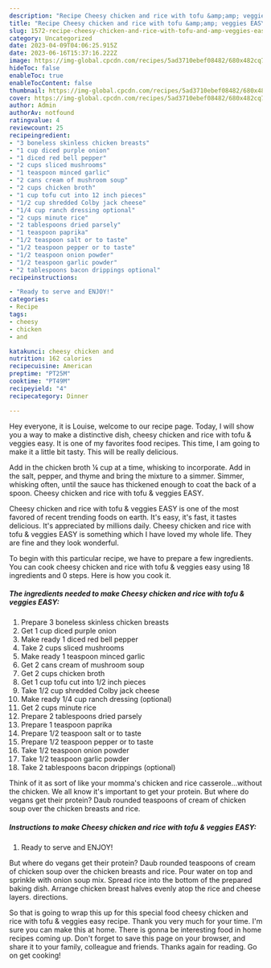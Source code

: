 ```yaml
---
description: "Recipe Cheesy chicken and rice with tofu &amp;amp; veggies EASY yang Delicious"
title: "Recipe Cheesy chicken and rice with tofu &amp;amp; veggies EASY yang Delicious"
slug: 1572-recipe-cheesy-chicken-and-rice-with-tofu-and-amp-veggies-easy-yang-delicious
category: Uncategorized
date: 2023-04-09T04:06:25.915Z
date: 2023-06-16T15:37:16.222Z
image: https://img-global.cpcdn.com/recipes/5ad3710ebef08482/680x482cq70/cheesy-chicken-and-rice-with-tofu-veggies-easy-recipe-main-photo.jpg
hideToc: false
enableToc: true
enableTocContent: false
thumbnail: https://img-global.cpcdn.com/recipes/5ad3710ebef08482/680x482cq70/cheesy-chicken-and-rice-with-tofu-veggies-easy-recipe-main-photo.jpg
cover: https://img-global.cpcdn.com/recipes/5ad3710ebef08482/680x482cq70/cheesy-chicken-and-rice-with-tofu-veggies-easy-recipe-main-photo.jpg
author: Admin
authorAv: notfound
ratingvalue: 4
reviewcount: 25
recipeingredient:
- "3 boneless skinless chicken breasts"
- "1 cup diced purple onion"
- "1 diced red bell pepper"
- "2 cups sliced mushrooms"
- "1 teaspoon minced garlic"
- "2 cans cream of mushroom soup"
- "2 cups chicken broth"
- "1 cup tofu cut into 12 inch pieces"
- "1/2 cup shredded Colby jack cheese"
- "1/4 cup ranch dressing optional"
- "2 cups minute rice"
- "2 tablespoons dried parsely"
- "1 teaspoon paprika"
- "1/2 teaspoon salt or to taste"
- "1/2 teaspoon pepper or to taste"
- "1/2 teaspoon onion powder"
- "1/2 teaspoon garlic powder"
- "2 tablespoons bacon drippings optional"
recipeinstructions:

- "Ready to serve and ENJOY!"
categories:
- Recipe
tags:
- cheesy
- chicken
- and

katakunci: cheesy chicken and 
nutrition: 162 calories
recipecuisine: American
preptime: "PT25M"
cooktime: "PT49M"
recipeyield: "4"
recipecategory: Dinner

---
```



Hey everyone, it is Louise, welcome to our recipe page. Today, I will show you a way to make a distinctive dish, cheesy chicken and rice with tofu &amp; veggies easy. It is one of my favorites food recipes. This time, I am going to make it a little bit tasty. This will be really delicious.

Add in the chicken broth ¼ cup at a time, whisking to incorporate. Add in the salt, pepper, and thyme and bring the mixture to a simmer. Simmer, whisking often, until the sauce has thickened enough to coat the back of a spoon. Cheesy chicken and rice with tofu &amp; veggies EASY.

Cheesy chicken and rice with tofu &amp; veggies EASY is one of the most favored of recent trending foods on earth. It's easy, it's fast, it tastes delicious. It's appreciated by millions daily. Cheesy chicken and rice with tofu &amp; veggies EASY is something which I have loved my whole life. They are fine and they look wonderful.


To begin with this particular recipe, we have to prepare a few ingredients. You can cook cheesy chicken and rice with tofu &amp; veggies easy using 18 ingredients and 0 steps. Here is how you cook it.

<!--inarticleads1-->

##### The ingredients needed to make Cheesy chicken and rice with tofu &amp; veggies EASY:

1. Prepare 3 boneless skinless chicken breasts
1. Get 1 cup diced purple onion
1. Make ready 1 diced red bell pepper
1. Take 2 cups sliced mushrooms
1. Make ready 1 teaspoon minced garlic
1. Get 2 cans cream of mushroom soup
1. Get 2 cups chicken broth
1. Get 1 cup tofu cut into 1/2 inch pieces
1. Take 1/2 cup shredded Colby jack cheese
1. Make ready 1/4 cup ranch dressing (optional)
1. Get 2 cups minute rice
1. Prepare 2 tablespoons dried parsely
1. Prepare 1 teaspoon paprika
1. Prepare 1/2 teaspoon salt or to taste
1. Prepare 1/2 teaspoon pepper or to taste
1. Take 1/2 teaspoon onion powder
1. Take 1/2 teaspoon garlic powder
1. Take 2 tablespoons bacon drippings (optional)


Think of it as sort of like your momma&#39;s chicken and rice casserole…without the chicken. We all know it&#39;s important to get your protein. But where do vegans get their protein? Daub rounded teaspoons of cream of chicken soup over the chicken breasts and rice. 

<!--inarticleads2-->

##### Instructions to make Cheesy chicken and rice with tofu &amp; veggies EASY:


1. Ready to serve and ENJOY!

But where do vegans get their protein? Daub rounded teaspoons of cream of chicken soup over the chicken breasts and rice. Pour water on top and sprinkle with onion soup mix. Spread rice into the bottom of the prepared baking dish. Arrange chicken breast halves evenly atop the rice and cheese layers. directions. 

So that is going to wrap this up for this special food cheesy chicken and rice with tofu &amp; veggies easy recipe. Thank you very much for your time. I'm sure you can make this at home. There is gonna be interesting food in home recipes coming up. Don't forget to save this page on your browser, and share it to your family, colleague and friends. Thanks again for reading. Go on get cooking!

